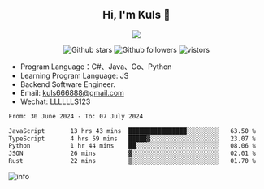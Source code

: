 <h2 align="center"> Hi, I'm Kuls 👋 </h2>
<p align="center">
    <p align="center">
        <img src=" https://avatars.githubusercontent.com/u/42165104?s=460&u=5c7fbf0bce7d4b38a15a44676e6f64b529e47598&v=4"/>
    </p>
    <p align="center">
      <img src="https://img.shields.io/github/stars/hellokuls?style=social" alt="Github stars" />
      <img src="https://img.shields.io/github/followers/hellokuls?style=social" alt="Github followers" />
      <img src="https://visitor-badge.glitch.me/badge?page_id=hellokuls.readme" alt="vistors" />
    </p>
</p>

- Program Language：C#、Java、Go、Python
- Learning Program Language: JS
- Backend Software Engineer.
- Email: kuls666888@gmail.com
- Wechat: LLLLLLS123

<!--START_SECTION:waka-->

```txt
From: 30 June 2024 - To: 07 July 2024

JavaScript       13 hrs 43 mins  ████████████████░░░░░░░░░   63.50 %
TypeScript       4 hrs 59 mins   █████▓░░░░░░░░░░░░░░░░░░░   23.07 %
Python           1 hr 44 mins    ██░░░░░░░░░░░░░░░░░░░░░░░   08.06 %
JSON             26 mins         ▓░░░░░░░░░░░░░░░░░░░░░░░░   02.01 %
Rust             22 mins         ▒░░░░░░░░░░░░░░░░░░░░░░░░   01.70 %
```

<!--END_SECTION:waka-->

![info](https://github-readme-stats.vercel.app/api?username=hellokuls&show_icons=true&count_private=true&hide=prs&theme=default_repocard)


